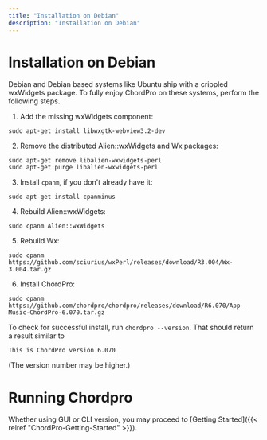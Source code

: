 ```yaml
---
title: "Installation on Debian"
description: "Installation on Debian"
---
```


# Installation on Debian

Debian and Debian based systems like Ubuntu ship with a crippled
wxWidgets package. To fully enjoy ChordPro on these systems, perform
the following steps.

1. Add the missing wxWidgets component:
````
sudo apt-get install libwxgtk-webview3.2-dev
````
2. Remove the distributed Alien::wxWidgets and Wx packages:
````
sudo apt-get remove libalien-wxwidgets-perl
sudo apt-get purge libalien-wxwidgets-perl
````
3. Install `cpanm`, if you don't already have it:
````
sudo apt-get install cpanminus
````
4. Rebuild Alien::wxWidgets:
````
sudo cpanm Alien::wxWidgets
````
5. Rebuild Wx:
````
sudo cpanm https://github.com/sciurius/wxPerl/releases/download/R3.004/Wx-3.004.tar.gz
````

6. Install ChordPro:
````
sudo cpanm https://github.com/chordpro/chordpro/releases/download/R6.070/App-Music-ChordPro-6.070.tar.gz
````

To check for successful install, run `chordpro --version`. That should
return a result similar to

    This is ChordPro version 6.070

(The version number may be higher.)

# Running Chordpro

Whether using GUI or CLI version, you may proceed to [Getting Started]({{< relref "ChordPro-Getting-Started" >}}).
